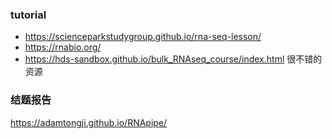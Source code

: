 ### tutorial
- https://scienceparkstudygroup.github.io/rna-seq-lesson/
- https://rnabio.org/
- https://hds-sandbox.github.io/bulk_RNAseq_course/index.html  很不错的资源


### 结题报告
https://adamtongji.github.io/RNApipe/



